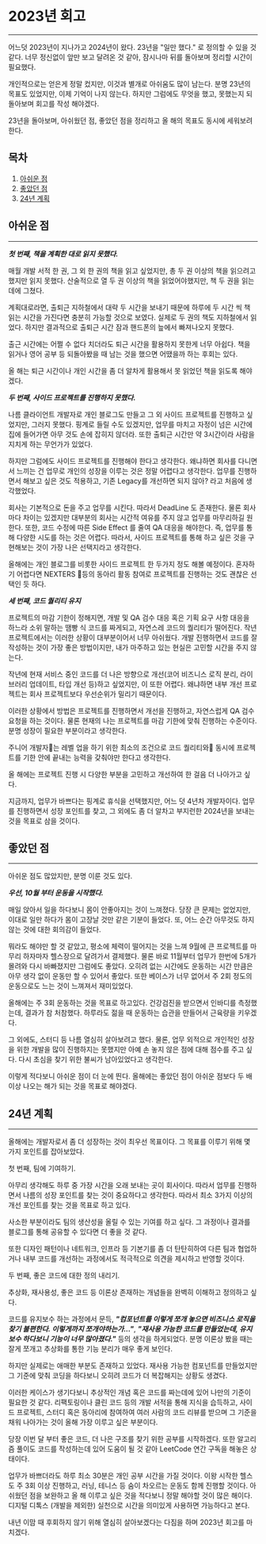 # 2023년 회고
---
어느덧 2023년이 지나가고 2024년이 왔다. 
23년을 "일만 했다." 로 정의할 수 있을 것 같다. 너무 정신없이 앞만 보고 달려온 것 같아, 잠시나마 뒤를 돌아보며 정리할 시간이 필요했다.  

개인적으로는 얻은게 정말 컸지만, 이것과 별개로 아쉬움도 많이 남는다. 분명 23년의 목표도 있었지만, 이제 기억이 나지 않는다. 하지만 그럼에도 무엇을 했고, 못했는지 되돌아보며 회고를 작성 해야겠다.
 
23년을 돌아보며, 아쉬웠던 점, 좋았던 점을 정리하고 올 해의 목표도 동시에 세워보려한다.



## 목차
1. [아쉬운 점](#아쉬운-점)
2. [좋았던 점](#좋았던-점)
3. [24년 계획](#24년-계획)

## 아쉬운 점
---
***첫 번째, 책을 계획한 대로 읽지 못했다.***

매월 개발 서적 한 권, 그 외 한 권의 책을 읽고 싶었지만, 총 두 권 이상의 책을 읽으려고 했지만 읽지 못했다. 산술적으로 열 두 권 이상의 책을 읽었어야했지만, 책 두 권을 읽는 데에 그쳤다.

계획대로라면, 출퇴근 지하철에서 대략 두 시간을 보내기 때문에 하루에 두 시간 씩 책 읽는 시간을 가진다면 충분히 가능할 것으로 보였다. 실제로 두 권의 책도 지하철에서 읽었다. 하지만 결과적으로 출퇴근 시간 잠과 핸드폰의 늪에서 빠져나오지 못했다.

출근 시간에는 어쩔 수 없다 치더라도 퇴근 시간을 활용하지 못한게 너무 아쉽다. 책을 읽거나 영어 공부 등 되돌아봤을 때 남는 것을 했으면 어땠을까 하는 후회는 있다.

올 해는 퇴근 시간이나 개인 시간을 좀 더 알차게 활용해서 못 읽었던 책을 읽도록 해야겠다.

***두 번째, 사이드 프로젝트를 진행하지 못했다.***

나름 클라이언트 개발자로 개인 블로그도 만들고 그 외 사이드 프로젝트를 진행하고 싶었지만, 그러지 못했다. 핑계로 들릴 수도 있겠지만, 업무를 마치고 자정이 넘은 시간에 집에 들어가면 아무 것도 손에 잡히지 않더라. 또한 출퇴근 시간만 약 3시간이라 사람을 지치게 하는 무언가가 있었다.

하지만 그럼에도 사이드 프로젝트를 진행해야 한다고 생각한다. 왜냐하면 회사를 다니면서 느끼는 건 업무로 개인의 성장을 이루는 것은 정말 어렵다고 생각한다. 업무를 진행하면서 해보고 싶은 것도 적용하고, 기존 Legacy를 개선하면 되지 않아? 라고 처음에 생각했었다. 

회사는 기본적으로 돈을 주고 업무를 시킨다. 따라서 DeadLine 도 존재한다. 물론 회사마다 차이는 있겠지만 대부분의 회사는 시간적 여유를 주지 않고 업무를 마무리하길 원한다. 또한, 코드 수정에 따른 Side Effect 를 줄여 QA 대응을 해야한다. 즉, 업무를 통해 다양한 시도를 하는 것은 어렵다. 따라서, 사이드 프로젝트를 통해 하고 싶은 것을 구현해보는 것이 가장 나은 선택지라고 생각한다.

올해에는 개인 블로그를 비롯한 사이드 프로젝트 한 두가지 정도 해볼 예정이다. 혼자하기 어렵다면 NEXTERS 등의 동아리 활동 참여로 프로젝트를 진행하는 것도 괜찮은 선택인 듯 하다.

***세 번째, 코드 퀄리티 유지***

프로젝트의 마감 기한이 정해지면, 개발 및 QA 검수 대응  혹은 기획 요구 사항 대응을 하느라 소위 말하는 땜빵 식 코드를 짜게되고, 자연스레 코드의 퀄리티가 떨어진다. 작년 프로젝트에서는 이러한 상황이 대부분이어서 너무 아쉬웠다. 개발 진행하면서 코드를 잘 작성하는 것이 가장 좋은 방법이지만, 내가 마주하고 있는 현실은 고민할 시간을 주지 않는다.

작년에 현재 서비스 중인 코드를 더 나은 방향으로 개선(코어 비즈니스 로직 분리, 라이브러리 업데이트, 타입 개선 등)하고 싶었지만, 이 또한 어렵다. 왜냐하면 내부 개선 프로젝트는 회사 프로젝트보다 우선순위가 밀리기 때문이다.

이러한 상황에서 방법은 프로젝트를 진행하면서 개선을 진행하고, 자연스럽게 QA 검수 요청을 하는 것이다. 물론 현재의 나는 프로젝트를 마감 기한에 맞춰 진행하는 수준이다. 분명 성장이 필요한 부분이라고 생각한다.

주니어 개발자는 레벨 업을 하기 위한 최소의 조건으로 코드 퀄리티와 동시에 프로젝트를 기한 안에 끝내는 능력을 갖춰야만 한다고 생각한다. 

올 해에는 프로젝트 진행 시 다양한 부분을 고민하고 개선하여 한 걸음 더 나아가고 싶다.

지금까지, 업무가 바쁘다는 핑계로 휴식을 선택했지만, 어느 덧 4년차 개발자이다. 업무를 진행하면서 성장 포인트를 찾고, 그 외에도 좀 더 알차고 부지런한 2024년을 보내는 것을 목표로 삼을 것이다.

## 좋았던 점
---
아쉬운 점도 많았지만, 분명 이룬 것도 있다.

***우선, 10월 부터 운동을 시작했다.***

매일 앉아서 일을 하다보니 몸이 안좋아지는 것이 느껴졌다. 당장 큰 문제는 없었지만, 이대로 일만 하다가 몸이 고장날 것만 같은 기분이 들었다. 또, 어느 순간 아무것도 하지 않는 것에 대한 회의감이 들었다. 

뭐라도 해야만 할 것 같았고, 평소에 체력이 떨어지는 것을 느껴 9월에 큰 프로젝트를 마무리 하자마자 헬스장으로 달려가서 결제했다. 물론 바로 11월부터 업무가 한번에 5개가 몰려와 다시 바빠졌지만 그럼에도 좋았다. 오히려 없는 시간에도 운동하는 시간 만큼은 아무 생각 없이 운동만 할 수 있어서 좋았다. 또한 베이스가 너무 없어서 주 2회 정도의 운동으로도 느는 것이 느껴져서 재미있었다.

올해에는 주 3회 운동하는 것을 목표로 하고있다. 건강검진을 받으면서 인바디를 측정했는데, 결과가 참 처참했다. 하루라도 젊을 때 운동하는 습관을 만들어서 근육량을 키우겠다.

그 외에도, 스터디 등 나름 열심히 살아보려고 했다. 물론, 업무 외적으로 개인적인 성장을 위한 개발을 많이 진행하지는 못했지만 아예 손 놓지 않은 점에 대해 점수를 주고 싶다. 다시 초심을 찾기 위한 불씨가 남아있었다고 생각한다.

이렇게 적다보니 아쉬운 점이 더 눈에 띈다. 올해에는 좋았던 점이 아쉬운 점보다 두 배 이상 나오는 해가 되는 것을 목표로 해야겠다.

## 24년 계획
---
올해에는 개발자로서 좀 더 성장하는 것이 최우선 목표이다. 그 목표를 이루기 위해 몇 가지 포인트를 잡아보았다.

첫 번째, 팀에 기여하기.

아무리 생각해도 하루 중 가장 시간을 오래 보내는 곳이 회사이다. 따라서 업무를 진행하면서 나름의 성장 포인트를 찾는 것이 중요하다고 생각한다. 따라서 최소 3가지 이상의 개선 포인트를 찾는 것을 목표로 하고 있다.

사소한 부분이라도 팀의 생산성을 올릴 수 있는 기여를 하고 싶다. 그 과정이나 결과를 블로그를 통해 공유할 수 있다면 더 좋을 것 같다. 

또한 디자인 패턴이나 네트워크, 인프라 등 기본기를 좀 더 탄탄히하여 다른 팀과 협업하거나 내부 코드를 개선하는 과정에서도 적극적으로 의견을 제시하고 반영할 것이다.

두 번째, 좋은 코드에 대한 정의 내리기.

추상화, 재사용성, 좋은 코드 등 이론상 존재하는 개념들을 완벽히 이해하고 정의하고 싶다. 

코드를 유지보수 하는 과정에서 문득, ***"컴포넌트를 이렇게 쪼개 놓으면 비즈니스 로직을 찾기 불편한다. 이렇게까지 쪼개야하는가..."***, ***"재사용 가능한 코드를 만들었는데, 유지보수 하다보니 기능이 너무 많아졌다."*** 등의 생각을 하게되었다. 분명 이론상 봤을 때는 잘게 쪼개고 추상화를 통한 기능 분리가 매우 좋게 보인다.

하지만 실제로는 애매한 부분도 존재하고 있었다. 재사용 가능한 컴포넌트를 만들었지만 그 기준에 맞춰 코딩을 하다보니 오히려 코드가 더 복잡해지는 상황도 생겼다.

이러한 케이스가 생기다보니 추상적인 개념 혹은 코드를 짜는데에 있어 나만의 기준이 필요한 것 같다. 리팩토링이나 클린 코드 등의 개발 서적을 통해 지식을 습득하고, 사이드 프로젝트, 스터디 혹은 동아리에 참여하여 여러 사람의 코드 리뷰를 받으며 그 기준을 채워 나아가는 것이 올해 가장 이루고 싶은 부분이다.

당장 이번 달 부터 좋은 코드, 더 나은 구조를 찾기 위한 공부를 시작하겠다. 또한 알고리즘 풀이도 코드를 작성하는데 있어 도움이 될 것 같아 LeetCode 연간 구독을 해놓은 상태이다.

업무가 바쁘더라도 하루 최소 30분은 개인 공부 시간을 가질 것이다. 이왕 시작한 헬스도 주 3회 이상 진행하고, 러닝, 테니스 등 숨이 차오르는 운동도 함께 진행할 것이다. 아쉬웠던 점을 보완하고 올 해 이루고 싶은 것을 적다보니 정말 해야할 것이 많은 해이다. 디지털 디톡스 (개발을 제외한) 실천으로 시간을 의미있게 사용하면 가능하다고 본다.

내년 이맘 때 후회하지 않기 위해 열심히 살아보겠다는 다짐을 하며 2023년 회고를 마치겠다.


